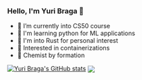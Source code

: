 ### Hello, I'm Yuri Braga 👋

<!--
**bragasgambit/bragasgambit** is a ✨ _special_ ✨ repository because its `README.md` (this file) appears on your GitHub profile.

Here are some ideas to get you started:

- 🔭 I’m currently working on ...
- 🌱 I’m currently learning ...
- 👯 I’m looking to collaborate on ...
- 🤔 I’m looking for help with ...
- 💬 Ask me about ...
- 📫 How to reach me: ...
- 😄 Pronouns: ...
- ⚡ Fun fact: ...
-->
- 🌱 I’m currently into CS50 course
- 🐍 I'm learning python for ML applications
- 🦀 I'm into Rust for personal interest
- 🐳 Interested in containerizations
- 🧪 Chemist by formation

[![Yuri Braga's GitHub stats](https://github-readme-stats.vercel.app/api?username=bragasgambit&show_icons=true)](https://github.com/bragasgambit/github-readme-stats)
<a href="https://github.com/bragasgambit/github-readme-stats"><img align="center" src="https://github-readme-stats.vercel.app/api/top-langs/?username=bragasgambit&langs_count=5" /></a>
